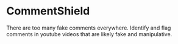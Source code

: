# CommentShield
There are too many fake comments everywhere. Identify and flag comments in youtube videos that are likely fake and manipulative.

